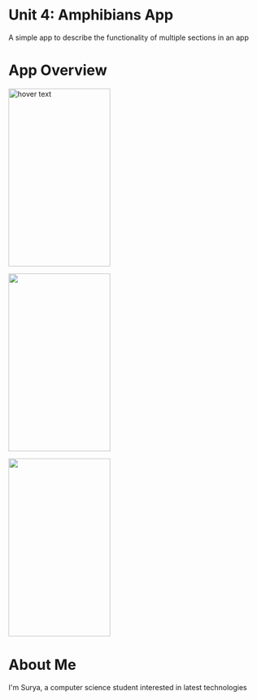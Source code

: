 <h1>Unit 4: Amphibians App</h1>
<p> A simple app to describe the functionality of multiple sections in an app </p>

<h1>App Overview</h1>

<p> <img src="https://user-images.githubusercontent.com/92356321/188358440-5cebf004-f412-476a-ad51-72fb7549158a.png"
        title="hover text" width="200px" height="350px" > </p>
<p> <img src="https://user-images.githubusercontent.com/92356321/188358458-686f682f-59a4-45ac-a36e-1847c90aa34b.png"
        width="200px" height="350px"> </p>
<p> <img src="https://user-images.githubusercontent.com/92356321/188358462-a49e2707-4f00-45dd-9c8a-17d5090b2fcb.png"
        width="200px" height="350px"> </p>
        
<h1>About Me</h1>
<p> I'm Surya, a computer science student interested in latest technologies </p>
